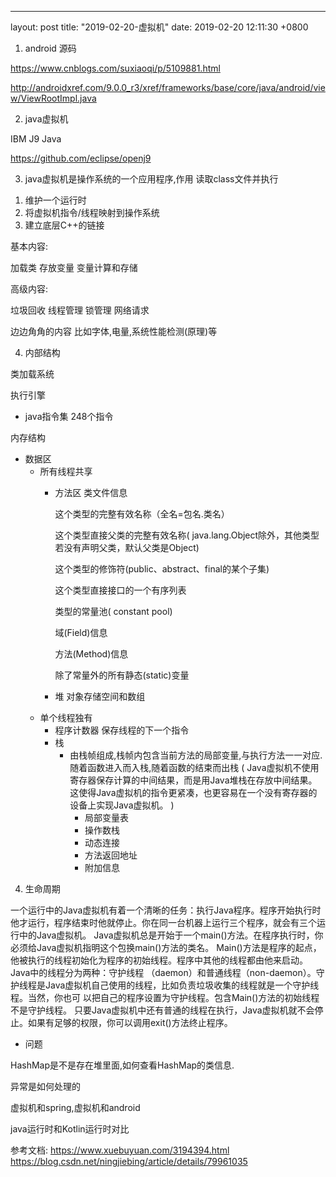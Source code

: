 ---
layout: post
title:  "2019-02-20-虚拟机"
date:   2019-02-20 12:11:30 +0800


1. android 源码

https://www.cnblogs.com/suxiaoqi/p/5109881.html

http://androidxref.com/9.0.0_r3/xref/frameworks/base/core/java/android/view/ViewRootImpl.java

2. java虚拟机

IBM J9 Java 

https://github.com/eclipse/openj9

3. java虚拟机是操作系统的一个应用程序,作用 读取class文件并执行

1) 维护一个运行时
2) 将虚拟机指令/线程映射到操作系统
3) 建立底层C++的链接

基本内容:

加载类 存放变量 变量计算和存储

高级内容:

垃圾回收 线程管理 锁管理 网络请求

边边角角的内容
比如字体,电量,系统性能检测(原理)等

4) 内部结构

类加载系统 

执行引擎
+ java指令集 248个指令

内存结构

+ 数据区
    + 所有线程共享
        + 方法区 类文件信息
            
            这个类型的完整有效名称（全名=包名.类名）
            
            这个类型直接父类的完整有效名称( java.lang.Object除外，其他类型若没有声明父类，默认父类是Object)
            
            这个类型的修饰符(public、abstract、final的某个子集)
            
            这个类型直接接口的一个有序列表 
            
            类型的常量池( constant pool)
            
            域(Field)信息
            
            方法(Method)信息
            
            除了常量外的所有静态(static)变量
        
        + 堆 对象存储空间和数组
    + 单个线程独有
        + 程序计数器 保存线程的下一个指令
        + 栈  
            + 由栈帧组成,栈帧内包含当前方法的局部变量,与执行方法一一对应.
            随着函数进入而入栈,随着函数的结束而出栈
            ( Java虚拟机不使用寄存器保存计算的中间结果，而是用Java堆栈在存放中间结果。这使得Java虚拟机的指令更紧凑，也更容易在一个没有寄存器的设备上实现Java虚拟机。 )
                + 局部变量表
                + 操作数栈
                + 动态连接
                + 方法返回地址
                + 附加信息

4. 生命周期

一个运行中的Java虚拟机有着一个清晰的任务：执行Java程序。程序开始执行时他才运行，程序结束时他就停止。你在同一台机器上运行三个程序，就会有三个运行中的Java虚拟机。
     Java虚拟机总是开始于一个main()方法。在程序执行时，你必须给Java虚拟机指明这个包换main()方法的类名。
     Main()方法是程序的起点，他被执行的线程初始化为程序的初始线程。程序中其他的线程都由他来启动。Java中的线程分为两种：守护线程 （daemon）和普通线程（non-daemon）。守护线程是Java虚拟机自己使用的线程，比如负责垃圾收集的线程就是一个守护线程。当然，你也可 以把自己的程序设置为守护线程。包含Main()方法的初始线程不是守护线程。
     只要Java虚拟机中还有普通的线程在执行，Java虚拟机就不会停止。如果有足够的权限，你可以调用exit()方法终止程序。

* 问题

HashMap是不是存在堆里面,如何查看HashMap的类信息.

异常是如何处理的

虚拟机和spring,虚拟机和android

java运行时和Kotlin运行时对比

参考文档:
https://www.xuebuyuan.com/3194394.html
https://blog.csdn.net/ningjiebing/article/details/79961035